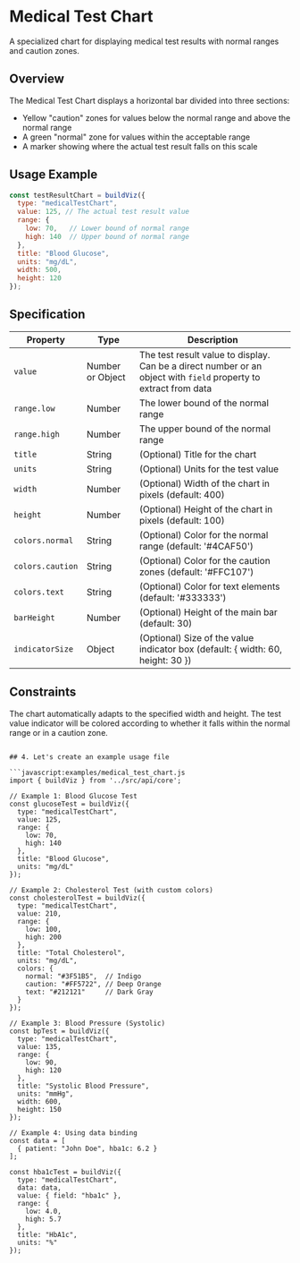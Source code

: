 # Medical Test Chart

A specialized chart for displaying medical test results with normal ranges and caution zones.

## Overview

The Medical Test Chart displays a horizontal bar divided into three sections:
- Yellow "caution" zones for values below the normal range and above the normal range
- A green "normal" zone for values within the acceptable range
- A marker showing where the actual test result falls on this scale

## Usage Example

```javascript
const testResultChart = buildViz({
  type: "medicalTestChart",
  value: 125, // The actual test result value
  range: {
    low: 70,   // Lower bound of normal range
    high: 140  // Upper bound of normal range
  },
  title: "Blood Glucose",
  units: "mg/dL",
  width: 500,
  height: 120
});
```

## Specification

| Property | Type | Description |
|----------|------|-------------|
| `value` | Number or Object | The test result value to display. Can be a direct number or an object with `field` property to extract from data |
| `range.low` | Number | The lower bound of the normal range |
| `range.high` | Number | The upper bound of the normal range |
| `title` | String | (Optional) Title for the chart |
| `units` | String | (Optional) Units for the test value |
| `width` | Number | (Optional) Width of the chart in pixels (default: 400) |
| `height` | Number | (Optional) Height of the chart in pixels (default: 100) |
| `colors.normal` | String | (Optional) Color for the normal range (default: '#4CAF50') |
| `colors.caution` | String | (Optional) Color for the caution zones (default: '#FFC107') |
| `colors.text` | String | (Optional) Color for text elements (default: '#333333') |
| `barHeight` | Number | (Optional) Height of the main bar (default: 30) |
| `indicatorSize` | Object | (Optional) Size of the value indicator box (default: { width: 60, height: 30 }) |

## Constraints

The chart automatically adapts to the specified width and height. The test value indicator will be colored according to whether it falls within the normal range or in a caution zone.
```

## 4. Let's create an example usage file

```javascript:examples/medical_test_chart.js
import { buildViz } from '../src/api/core';

// Example 1: Blood Glucose Test
const glucoseTest = buildViz({
  type: "medicalTestChart",
  value: 125,
  range: {
    low: 70,
    high: 140
  },
  title: "Blood Glucose",
  units: "mg/dL"
});

// Example 2: Cholesterol Test (with custom colors)
const cholesterolTest = buildViz({
  type: "medicalTestChart",
  value: 210,
  range: {
    low: 100,
    high: 200
  },
  title: "Total Cholesterol",
  units: "mg/dL",
  colors: {
    normal: "#3F51B5",  // Indigo
    caution: "#FF5722", // Deep Orange
    text: "#212121"     // Dark Gray
  }
});

// Example 3: Blood Pressure (Systolic)
const bpTest = buildViz({
  type: "medicalTestChart",
  value: 135,
  range: {
    low: 90,
    high: 120
  },
  title: "Systolic Blood Pressure",
  units: "mmHg",
  width: 600,
  height: 150
});

// Example 4: Using data binding
const data = [
  { patient: "John Doe", hba1c: 6.2 }
];

const hba1cTest = buildViz({
  type: "medicalTestChart",
  data: data,
  value: { field: "hba1c" },
  range: {
    low: 4.0,
    high: 5.7
  },
  title: "HbA1c",
  units: "%"
});
